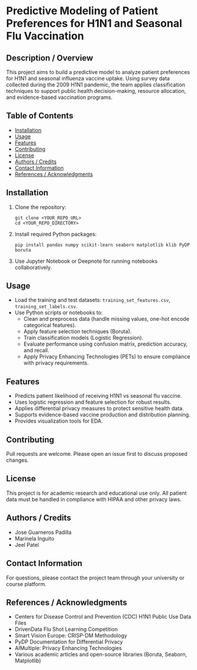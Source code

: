 
# Predictive Modeling of Patient Preferences for H1N1 and Seasonal Flu Vaccination

## Description / Overview

This project aims to build a predictive model to analyze patient preferences for H1N1 and seasonal influenza vaccine uptake. Using survey data collected during the 2009 H1N1 pandemic, the team applies classification techniques to support public health decision-making, resource allocation, and evidence-based vaccination programs.

## Table of Contents

- [Installation](#installation)
- [Usage](#usage)
- [Features](#features)
- [Contributing](#contributing)
- [License](#license)
- [Authors / Credits](#authors--credits)
- [Contact Information](#contact-information)
- [References / Acknowledgments](#references--acknowledgments)

## Installation

1. Clone the repository:  
   ```
   git clone <YOUR_REPO_URL>
   cd <YOUR_REPO_DIRECTORY>
   ```

2. Install required Python packages:  
   ```
   pip install pandas numpy scikit-learn seaborn matplotlib klib PyDP boruta
   ```

3. Use Jupyter Notebook or Deepnote for running notebooks collaboratively.

## Usage

- Load the training and test datasets: `training_set_features.csv`, `training_set_labels.csv`.
- Use Python scripts or notebooks to:
  - Clean and preprocess data (handle missing values, one-hot encode categorical features).
  - Apply feature selection techniques (Boruta).
  - Train classification models (Logistic Regression).
  - Evaluate performance using confusion matrix, prediction accuracy, and recall.
  - Apply Privacy Enhancing Technologies (PETs) to ensure compliance with privacy requirements.

## Features

- Predicts patient likelihood of receiving H1N1 vs seasonal flu vaccine.
- Uses logistic regression and feature selection for robust results.
- Applies differential privacy measures to protect sensitive health data.
- Supports evidence-based vaccine production and distribution planning.
- Provides visualization tools for EDA.

## Contributing

Pull requests are welcome. Please open an issue first to discuss proposed changes.

## License

This project is for academic research and educational use only. All patient data must be handled in compliance with HIPAA and other privacy laws.

## Authors / Credits

- Jose Guarneros Padilla
- Marinela Inguito
- Jeel Patel

## Contact Information

For questions, please contact the project team through your university or course platform.

## References / Acknowledgments

- Centers for Disease Control and Prevention (CDC) H1N1 Public Use Data Files  
- DrivenData Flu Shot Learning Competition  
- Smart Vision Europe: CRISP-DM Methodology  
- PyDP Documentation for Differential Privacy  
- AIMultiple: Privacy Enhancing Technologies  
- Various academic articles and open-source libraries (Boruta, Seaborn, Matplotlib)

